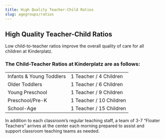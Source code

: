 ```yaml
---
title: High Quality Teacher-Child Ratios
slug: agegroups/ratios
---
```

## High Quality Teacher-Child Ratios

Low child-to-teacher ratios improve the overall quality of care for all children at Kinderplatz.

### The Child-Teacher Ratios at Kinderplatz are as follows:

|                          |                         |
| ------------------------ | ----------------------- |
| Infants & Young Toddlers | 1 Teacher / 4 Children  |
| Older Toddlers           | 1 Teacher / 6 Children  |
| Young Preschool          | 1 Teacher / 9 Children  |
| Preschool/Pre-K          | 1 Teacher / 10 Children |
| School-Age               | 1 Teacher / 15 Children |

In addition to each classroom’s regular teaching staff, a team of 3-7 “Floater Teachers” arrives at the center each morning prepared to assist and support classroom teaching teams as needed.